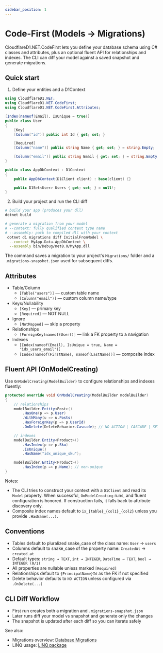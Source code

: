 ```yaml
---
sidebar_position: 1
---
```


# Code-First (Models → Migrations)

CloudflareD1.NET.CodeFirst lets you define your database schema using C# classes and attributes, plus an optional fluent API for relationships and indexes. The CLI can diff your model against a saved snapshot and generate migrations.

## Quick start

1) Define your entities and a D1Context

```csharp
using CloudflareD1.NET;
using CloudflareD1.NET.CodeFirst;
using CloudflareD1.NET.CodeFirst.Attributes;

[Index(nameof(Email), IsUnique = true)]
public class User
{
    [Key]
    [Column("id")] public int Id { get; set; }

    [Required]
    [Column("name")] public string Name { get; set; } = string.Empty;

    [Column("email")] public string Email { get; set; } = string.Empty;
}

public class AppDbContext : D1Context
{
    public AppDbContext(D1Client client) : base(client) {}

    public D1Set<User> Users { get; set; } = null!;
}
```

2) Build your project and run the CLI diff

```bash
# build your app (produces your dll)
dotnet build

# generate a migration from your model
# --context: fully qualified context type name
# --assembly: path to compiled dll with your context
 dotnet d1 migrations diff InitialFromModel \
  --context MyApp.Data.AppDbContext \
  --assembly bin/Debug/net8.0/MyApp.dll
```

The command saves a migration to your project's `Migrations/` folder and a `.migrations-snapshot.json` used for subsequent diffs.

## Attributes

- Table/Column
  - `[Table("users")]` — custom table name
  - `[Column("email")]` — custom column name/type
- Keys/Nullability
  - `[Key]` — primary key
  - `[Required]` — NOT NULL
- Ignore
  - `[NotMapped]` — skip a property
- Relationships
  - `[ForeignKey(nameof(User))]` — link a FK property to a navigation
- Indexes
  - `[Index(nameof(Email), IsUnique = true, Name = "idx_users_email")]`
  - `[Index(nameof(FirstName), nameof(LastName))]` — composite index

## Fluent API (OnModelCreating)

Use `OnModelCreating(ModelBuilder)` to configure relationships and indexes fluently:

```csharp
protected override void OnModelCreating(ModelBuilder modelBuilder)
{
    // relationships
    modelBuilder.Entity<Post>()
        .HasOne(p => p.User)
        .WithMany(u => u.Posts)
        .HasForeignKey(p => p.UserId)
        .OnDelete(DeleteBehavior.Cascade); // NO ACTION | CASCADE | SET NULL | RESTRICT

    // indexes
    modelBuilder.Entity<Product>()
        .HasIndex(p => p.Sku)
        .IsUnique()
        .HasName("idx_unique_sku");

    modelBuilder.Entity<Product>()
        .HasIndex(p => p.Name); // non-unique
}
```

Notes:
- The CLI tries to construct your context with a `D1Client` and read its `Model` property. When successful, `OnModelCreating` runs, and fluent configuration is honored. If construction fails, it falls back to attribute discovery only.
- Composite index names default to `ix_{table}_{col1}_{col2}` unless you provide `.HasName(...)`.

## Conventions

- Tables default to pluralized snake_case of the class name: `User` → `users`
- Columns default to snake_case of the property name: `CreatedAt` → `created_at`
- Default types: `string → TEXT`, `int → INTEGER`, `DateTime → TEXT`, `bool → INTEGER (0/1)`
- All properties are nullable unless marked `[Required]`
- Relationships default to `{PrincipalName}Id` as the FK if not specified
- Delete behavior defaults to `NO ACTION` unless configured via `.OnDelete(...)`

## CLI Diff Workflow

- First run creates both a migration and `.migrations-snapshot.json`
- Later runs diff your model vs snapshot and generate only the changes
- The snapshot is updated after each diff so you can iterate safely

See also:
- Migrations overview: [Database Migrations](../migrations/overview.md)
- LINQ usage: [LINQ package](../linq/intro.md)
